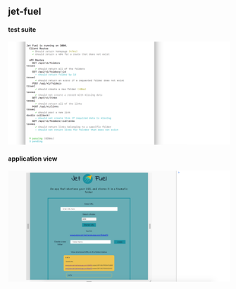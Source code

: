 ## jet-fuel

#### test suite
![Test Suite](screenshots/screenshot3.png)

#### application view
![App screenshot](screenshots/screenshot1.png)
